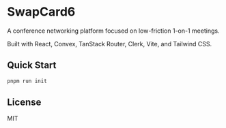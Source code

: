 # SwapCard6

A conference networking platform focused on low-friction 1-on-1 meetings.

Built with React, Convex, TanStack Router, Clerk, Vite, and Tailwind CSS.

## Quick Start

```bash
pnpm run init
```

## License

MIT